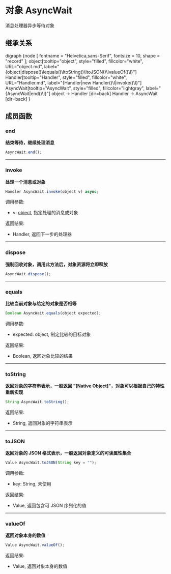 # 对象 AsyncWait
消息处理器异步等待对象

## 继承关系
<dot>digraph {node [ fontname = "Helvetica,sans-Serif", fontsize = 10, shape = "record" ];
object[tooltip="object", style="filled", fillcolor="white", URL="object.md", label="{object|dispose()\lequals()\ltoString()\ltoJSON()\lvalueOf()\l}"]
Handler[tooltip="Handler", style="filled", fillcolor="white", URL="Handler.md", label="{Handler|new Handler()\l|invoke()\l}"]
AsyncWait[tooltip="AsyncWait", style="filled", fillcolor="lightgray", label="{AsyncWait|end()\l}"]
object -> Handler [dir=back]
Handler -> AsyncWait [dir=back]
}</dot>

## 成员函数
        
### end
**结束等待，继续处理消息**

```JavaScript
AsyncWait.end();
```

--------------------------
### invoke
**处理一个消息或对象**

```JavaScript
Handler AsyncWait.invoke(object v) async;
```

调用参数:
* v: [object](object.md), 指定处理的消息或对象

返回结果:
* Handler, 返回下一步的处理器

--------------------------
### dispose
**强制回收对象，调用此方法后，对象资源将立即释放**

```JavaScript
AsyncWait.dispose();
```

--------------------------
### equals
**比较当前对象与给定的对象是否相等**

```JavaScript
Boolean AsyncWait.equals(object expected);
```

调用参数:
* expected: object, 制定比较的目标对象

返回结果:
* Boolean, 返回对象比较的结果

--------------------------
### toString
**返回对象的字符串表示，一般返回 "[Native Object]"，对象可以根据自己的特性重新实现**

```JavaScript
String AsyncWait.toString();
```

返回结果:
* String, 返回对象的字符串表示

--------------------------
### toJSON
**返回对象的 JSON 格式表示，一般返回对象定义的可读属性集合**

```JavaScript
Value AsyncWait.toJSON(String key = "");
```

调用参数:
* key: String, 未使用

返回结果:
* Value, 返回包含可 JSON 序列化的值

--------------------------
### valueOf
**返回对象本身的数值**

```JavaScript
Value AsyncWait.valueOf();
```

返回结果:
* Value, 返回对象本身的数值

